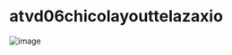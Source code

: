 # atvd06chicolayouttelazaxio
![image](https://github.com/user-attachments/assets/db1f5b98-44ab-4113-9dd1-df39fa6c2058)
